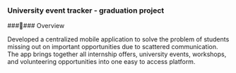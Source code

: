 ### University event tracker - graduation project 

###📌### Overview

Developed a centralized mobile application to solve the problem of students missing out on important opportunities due to scattered communication. 
The app brings together all internship offers, university events, workshops, and volunteering opportunities into one easy to access platform. 
